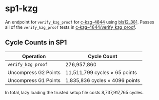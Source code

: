 # sp1-kzg

An endpoint for `verify_kzg_proof` for [c-kzg-4844](https://github.com/ethereum/c-kzg-4844) using [bls12_381](https://github.com/zkcrypto/bls12_381/). Passes all of the `verify_kzg_proof` tests in [c-kzg-4844/verify_kzg_proof](https://github.com/ethereum/c-kzg-4844/tree/main/tests/verify_kzg_proof/kzg-mainnet).

## Cycle Counts in SP1

| Operation            | Cycle Count                           |
| -------------------- | ------------------------------------- |
| `verify_kzg_proof`   | 276,957,860                           |
| Uncompress G2 Points | 11,511,799 cycles $\times$ 65 points  |
| Uncompress G1 Points | 1,835,836 cycles $\times$ 4096 points |

In total, lazy loading the trusted setup file costs 8,737,917,765 cycles.